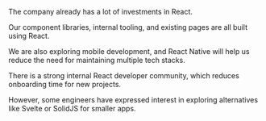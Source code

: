 The company already has a lot of investments in React.

Our component libraries, internal tooling, and existing pages are all built using React.

We are also exploring mobile development, and React Native will help us reduce the need for maintaining multiple tech stacks.

There is a strong internal React developer community, which reduces onboarding time for new projects.

However, some engineers have expressed interest in exploring alternatives like Svelte or SolidJS for smaller apps.
